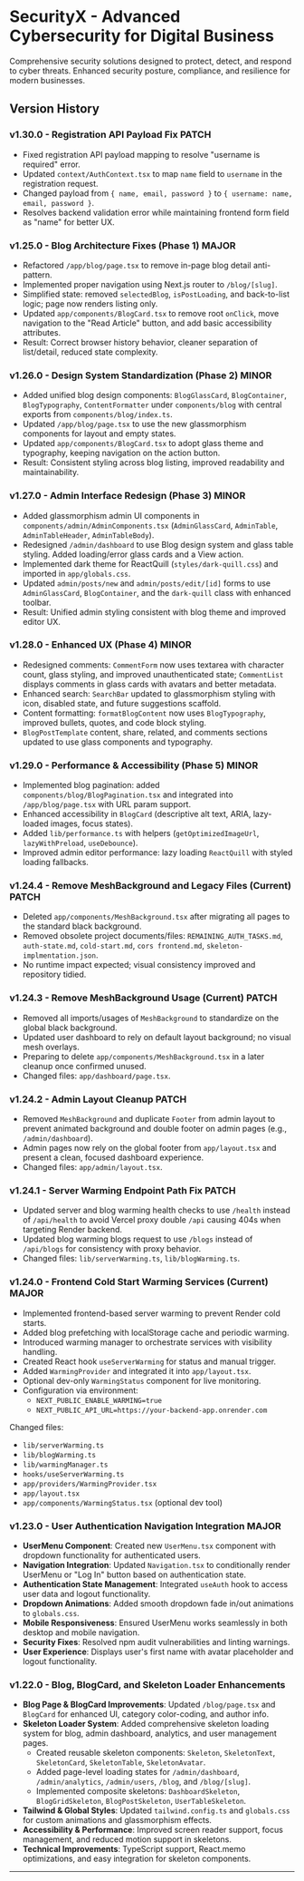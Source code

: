 # SecurityX - Advanced Cybersecurity for Digital Business

Comprehensive security solutions designed to protect, detect, and respond to cyber threats. Enhanced security posture, compliance, and resilience for modern businesses.

## Version History

### v1.30.0 - Registration API Payload Fix PATCH
- Fixed registration API payload mapping to resolve "username is required" error.
- Updated `context/AuthContext.tsx` to map `name` field to `username` in the registration request.
- Changed payload from `{ name, email, password }` to `{ username: name, email, password }`.
- Resolves backend validation error while maintaining frontend form field as "name" for better UX.

### v1.25.0 - Blog Architecture Fixes (Phase 1) MAJOR
- Refactored `/app/blog/page.tsx` to remove in-page blog detail anti-pattern.
- Implemented proper navigation using Next.js router to `/blog/[slug]`.
- Simplified state: removed `selectedBlog`, `isPostLoading`, and back-to-list logic; page now renders listing only.
- Updated `app/components/BlogCard.tsx` to remove root `onClick`, move navigation to the "Read Article" button, and add basic accessibility attributes.
- Result: Correct browser history behavior, cleaner separation of list/detail, reduced state complexity.

### v1.26.0 - Design System Standardization (Phase 2) MINOR
- Added unified blog design components: `BlogGlassCard`, `BlogContainer`, `BlogTypography`, `ContentFormatter` under `components/blog` with central exports from `components/blog/index.ts`.
- Updated `/app/blog/page.tsx` to use the new glassmorphism components for layout and empty states.
- Updated `app/components/BlogCard.tsx` to adopt glass theme and typography, keeping navigation on the action button.
- Result: Consistent styling across blog listing, improved readability and maintainability.

### v1.27.0 - Admin Interface Redesign (Phase 3) MINOR
- Added glassmorphism admin UI components in `components/admin/AdminComponents.tsx` (`AdminGlassCard`, `AdminTable`, `AdminTableHeader`, `AdminTableBody`).
- Redesigned `/admin/dashboard` to use Blog design system and glass table styling. Added loading/error glass cards and a View action.
- Implemented dark theme for ReactQuill (`styles/dark-quill.css`) and imported in `app/globals.css`.
- Updated `admin/posts/new` and `admin/posts/edit/[id]` forms to use `AdminGlassCard`, `BlogContainer`, and the `dark-quill` class with enhanced toolbar.
- Result: Unified admin styling consistent with blog theme and improved editor UX.

### v1.28.0 - Enhanced UX (Phase 4) MINOR
- Redesigned comments: `CommentForm` now uses textarea with character count, glass styling, and improved unauthenticated state; `CommentList` displays comments in glass cards with avatars and better metadata.
- Enhanced search: `SearchBar` updated to glassmorphism styling with icon, disabled state, and future suggestions scaffold.
- Content formatting: `formatBlogContent` now uses `BlogTypography`, improved bullets, quotes, and code block styling.
- `BlogPostTemplate` content, share, related, and comments sections updated to use glass components and typography.

### v1.29.0 - Performance & Accessibility (Phase 5) MINOR
- Implemented blog pagination: added `components/blog/BlogPagination.tsx` and integrated into `/app/blog/page.tsx` with URL param support.
- Enhanced accessibility in `BlogCard` (descriptive alt text, ARIA, lazy-loaded images, focus states).
- Added `lib/performance.ts` with helpers (`getOptimizedImageUrl`, `lazyWithPreload`, `useDebounce`).
- Improved admin editor performance: lazy loading `ReactQuill` with styled loading fallbacks.

### v1.24.4 - Remove MeshBackground and Legacy Files (Current) PATCH
- Deleted `app/components/MeshBackground.tsx` after migrating all pages to the standard black background.
- Removed obsolete project documents/files: `REMAINING_AUTH_TASKS.md`, `auth-state.md`, `cold-start.md`, `cors frontend.md`, `skeleton-implmentation.json`.
- No runtime impact expected; visual consistency improved and repository tidied.

### v1.24.3 - Remove MeshBackground Usage (Current) PATCH
- Removed all imports/usages of `MeshBackground` to standardize on the global black background.
- Updated user dashboard to rely on default layout background; no visual mesh overlays.
- Preparing to delete `app/components/MeshBackground.tsx` in a later cleanup once confirmed unused.
- Changed files: `app/dashboard/page.tsx`.

### v1.24.2 - Admin Layout Cleanup PATCH
- Removed `MeshBackground` and duplicate `Footer` from admin layout to prevent animated background and double footer on admin pages (e.g., `/admin/dashboard`).
- Admin pages now rely on the global footer from `app/layout.tsx` and present a clean, focused dashboard experience.
- Changed files: `app/admin/layout.tsx`.

### v1.24.1 - Server Warming Endpoint Path Fix PATCH
- Updated server and blog warming health checks to use `/health` instead of `/api/health` to avoid Vercel proxy double `/api` causing 404s when targeting Render backend.
- Updated blog warming blogs request to use `/blogs` instead of `/api/blogs` for consistency with proxy behavior.
- Changed files: `lib/serverWarming.ts`, `lib/blogWarming.ts`.

### v1.24.0 - Frontend Cold Start Warming Services (Current) MAJOR
- Implemented frontend-based server warming to prevent Render cold starts.
- Added blog prefetching with localStorage cache and periodic warming.
- Introduced warming manager to orchestrate services with visibility handling.
- Created React hook `useServerWarming` for status and manual trigger.
- Added `WarmingProvider` and integrated it into `app/layout.tsx`.
- Optional dev-only `WarmingStatus` component for live monitoring.
- Configuration via environment:
  - `NEXT_PUBLIC_ENABLE_WARMING=true`
  - `NEXT_PUBLIC_API_URL=https://your-backend-app.onrender.com`

Changed files:
- `lib/serverWarming.ts`
- `lib/blogWarming.ts`
- `lib/warmingManager.ts`
- `hooks/useServerWarming.ts`
- `app/providers/WarmingProvider.tsx`
- `app/layout.tsx`
- `app/components/WarmingStatus.tsx` (optional dev tool)

### v1.23.0 - User Authentication Navigation Integration  MAJOR
- **UserMenu Component**: Created new `UserMenu.tsx` component with dropdown functionality for authenticated users.
- **Navigation Integration**: Updated `Navigation.tsx` to conditionally render UserMenu or "Log In" button based on authentication state.
- **Authentication State Management**: Integrated `useAuth` hook to access user data and logout functionality.
- **Dropdown Animations**: Added smooth dropdown fade in/out animations to `globals.css`.
- **Mobile Responsiveness**: Ensured UserMenu works seamlessly in both desktop and mobile navigation.
- **Security Fixes**: Resolved npm audit vulnerabilities and linting warnings.
- **User Experience**: Displays user's first name with avatar placeholder and logout functionality.

### v1.22.0 - Blog, BlogCard, and Skeleton Loader Enhancements
- **Blog Page & BlogCard Improvements**: Updated `/blog/page.tsx` and `BlogCard` for enhanced UI, category color-coding, and author info.
- **Skeleton Loader System**: Added comprehensive skeleton loading system for blog, admin dashboard, analytics, and user management pages.
  - Created reusable skeleton components: `Skeleton`, `SkeletonText`, `SkeletonCard`, `SkeletonTable`, `SkeletonAvatar`.
  - Added page-level loading states for `/admin/dashboard`, `/admin/analytics`, `/admin/users`, `/blog`, and `/blog/[slug]`.
  - Implemented composite skeletons: `DashboardSkeleton`, `BlogGridSkeleton`, `BlogPostSkeleton`, `UserTableSkeleton`.
- **Tailwind & Global Styles**: Updated `tailwind.config.ts` and `globals.css` for custom animations and glassmorphism effects.
- **Accessibility & Performance**: Improved screen reader support, focus management, and reduced motion support in skeletons.
- **Technical Improvements**: TypeScript support, React.memo optimizations, and easy integration for skeleton components.

---

